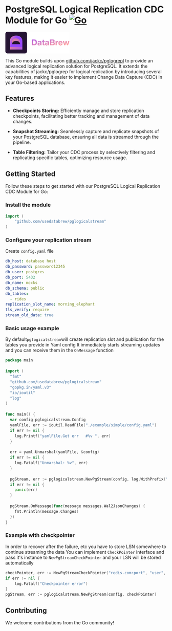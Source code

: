 # PostgreSQL Logical Replication CDC Module for Go [![Go](https://github.com/usedatabrew/pglogicalstream/actions/workflows/go.yml/badge.svg)](https://github.com/usedatabrew/pglogicalstream/actions/workflows/go.yml)

<img src='./images/databrew-logo.png' width="200px" align="middle" >

This Go module builds upon [github.com/jackc/pglogrepl](https://github.com/jackc/pglogrepl) to provide an advanced
logical replication solution for PostgreSQL. It extends the capabilities of jackc/pglogrep for logical replication by
introducing several key features, making it easier to implement Change Data Capture (CDC) in your Go-based applications.

## Features

- **Checkpoints Storing:** Efficiently manage and store replication checkpoints, facilitating better tracking and
  management of data changes.

- **Snapshot Streaming:** Seamlessly capture and replicate snapshots of your PostgreSQL database, ensuring all data is
  streamed through the pipeline.

- **Table Filtering:** Tailor your CDC process by selectively filtering and replicating specific tables, optimizing
  resource usage.

## Getting Started

Follow these steps to get started with our PostgreSQL Logical Replication CDC Module for Go:

### Install the module

```go
import (
    "github.com/usedatabrew/pglogicalstream"
)

```

### Configure your replication stream

Create `config.yaml` file

```yaml
db_host: database host
db_password: password12345
db_user: postgres
db_port: 5432
db_name: mocks
db_schema: public
db_tables:
  - rides
replication_slot_name: morning_elephant
tls_verify: require
stream_old_data: true
```

### Basic usage example

By default`pglogicalstream`will create replication slot and publication for the tables you provide in Yaml config
It immediately starts streaming updates and you can receive them in the `OnMessage` function

```go
package main

import (
  "fmt"
  "github.com/usedatabrew/pglogicalstream"
  "gopkg.in/yaml.v3"
  "io/ioutil"
  "log"
)

func main() {
  var config pglogicalstream.Config
  yamlFile, err := ioutil.ReadFile("./example/simple/config.yaml")
  if err != nil {
    log.Printf("yamlFile.Get err   #%v ", err)
  }

  err = yaml.Unmarshal(yamlFile, &config)
  if err != nil {
    log.Fatalf("Unmarshal: %v", err)
  }

  pgStream, err := pglogicalstream.NewPgStream(config, log.WithPrefix("pg-cdc"))
  if err != nil {
    panic(err)
  }

  pgStream.OnMessage(func(message messages.Wal2JsonChanges) {
    fmt.Println(message.Changes)
  })
}

```

### Example with checkpointer

In order to recover after the failure, etc you have to store LSN somewhere to continue streaming the data
You can implement `CheckPointer` interface and pass it's instance to  `NewPgStreamCheckPointer` and your LSN
will be stored automatically

```go
checkPointer, err := NewPgStreamCheckPointer("redis.com:port", "user", "password")
if err != nil {
    log.Fatalf("Checkpointer error")
}
pgStream, err := pglogicalstream.NewPgStream(config, checkPointer)
```

## Contributing

We welcome contributions from the Go community!
